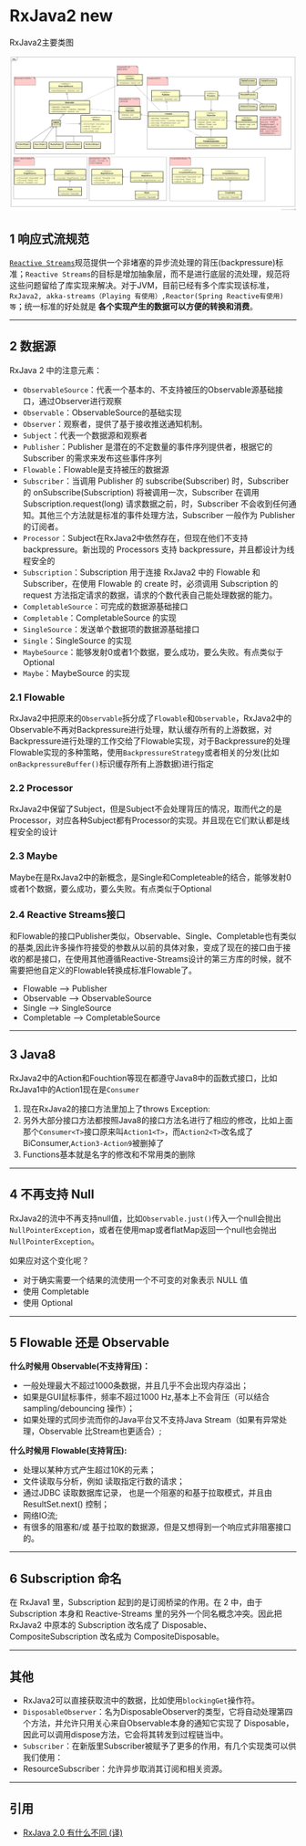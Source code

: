 # RxJava2 new

RxJava2主要类图

![](index_files/1523542698986rx2.png)

## 1 响应式流规范

[`Reactive Streams`](http://www.reactive-streams.org/)规范提供一个非堵塞的异步流处理的背压(backpressure)标准；`Reactive Streams`的目标是增加抽象层，而不是进行底层的流处理，规范将这些问题留给了库实现来解决。对于JVM，目前已经有多个库实现该标准，`RxJava2, akka-streams（Playing 有使用）,Reactor(Spring Reactive有使用) 等`；统一标准的好处就是 **各个实现产生的数据可以方便的转换和消费**。


---
## 2 数据源

RxJava 2 中的注意元素：

- `ObservableSource`：代表一个基本的、不支持被压的Observable源基础接口，通过Observer进行观察
- `Observable`：ObservableSource的基础实现
- `Observer`：观察者，提供了基于接收推送通知机制。
- `Subject`：代表一个数据源和观察者
- `Publisher`：Publisher 是潜在的不定数量的事件序列提供者，根据它的 Subscriber 的需求来发布这些事件序列
- `Flowable`：Flowable是支持被压的数据源
- `Subscriber`：当调用 Publisher 的 subscribe(Subscriber) 时，Subscriber 的 onSubscribe(Subscription) 将被调用一次，Subscriber 在调用 Subscription.request(long) 请求数据之前，时，Subscriber 不会收到任何通知。其他三个方法就是标准的事件处理方法，Subscriber 一般作为 Publisher 的订阅者。
- `Processor`：Subject在RxJava2中依然存在，但现在他们不支持 backpressure。新出现的 Processors 支持 backpressure，并且都设计为线程安全的
- `Subscription`：Subscription 用于连接 RxJava2 中的 Flowable 和 Subscriber，在使用 Flowable 的 create 时，必须调用 Subscription 的request 方法指定请求的数据，请求的个数代表自己能处理数据的能力。
- `CompletableSource`：可完成的数据源基础接口
- `Completable`：CompletableSource 的实现
- `SingleSource`：发送单个数据项的数据源基础接口
- `Single`：SingleSource 的实现
- `MaybeSource`：能够发射0或者1个数据，要么成功，要么失败。有点类似于Optional
- `Maybe`：MaybeSource 的实现

### 2.1 Flowable

RxJava2中把原来的`Observable`拆分成了`Flowable`和`Observable`，RxJava2中的Observable不再对Backpressure进行处理，默认缓存所有的上游数据，对Backpressure进行处理的工作交给了Flowable实现，对于Backpressure的处理Flowable实现的多种策略，使用`BackpressureStrategy`或者相关的分发(比如`onBackpressureBuffer()`标识缓存所有上游数据)进行指定

### 2.2 Processor

RxJava2中保留了Subject，但是Subject不会处理背压的情况，取而代之的是Processor，对应各种Subject都有Processor的实现。并且现在它们默认都是线程安全的设计

### 2.3 Maybe

Maybe在是RxJava2中的新概念，是Single和Completeable的结合，能够发射0或者1个数据，要么成功，要么失败。有点类似于Optional

### 2.4 Reactive Streams接口

和Flowable的接口Publisher类似，Observable、Single、Completable也有类似的基类,因此许多操作符接受的参数从以前的具体对象，变成了现在的接口由于接收的都是接口，在使用其他遵循Reactive-Streams设计的第三方库的时候，就不需要把他自定义的Flowable转换成标准Flowable了。

- Flowable --> Publisher
- Observable --> ObservableSource
- Single --> SingleSource
- Completable --> CompletableSource

---
## 3 Java8

RxJava2中的Action和Fouchtion等现在都遵守Java8中的函数式接口，比如RxJava1中的Action1现在是`Consumer`

1. 现在RxJava2的接口方法里加上了throws Exception:
2. 另外大部分接口方法都按照Java8的接口方法名进行了相应的修改，比如上面那个`Consumer<T>`接口原来叫`Action1<T>`，而`Action2<T>`改名成了BiConsumer,`Action3-Action9`被删掉了
3. Functions基本就是名字的修改和不常用类的删除

---
## 4 不再支持 Null

RxJava2的流中不再支持null值，比如`Observable.just()`传入一个null会抛出`NullPointerException`，或者在使用map或者flatMap返回一个null也会抛出`NullPointerException`。

如果应对这个变化呢？

- 对于确实需要一个结果的流使用一个不可变的对象表示 NULL 值
- 使用 Completable
- 使用 Optional


---
## 5 Flowable 还是 Observable

**什么时候用 Observable(不支持背压)：**

- 一般处理最大不超过1000条数据，并且几乎不会出现内存溢出；
- 如果是GUI鼠标事件，频率不超过1000 Hz,基本上不会背压（可以结合 sampling/debouncing 操作）；
- 如果处理的式同步流而你的Java平台又不支持Java Stream（如果有异常处理，Observable 比Stream也更适合）;

**什么时候用 Flowable(支持背压):**

- 处理以某种方式产生超过10K的元素；
- 文件读取与分析，例如 读取指定行数的请求；
- 通过JDBC 读取数据库记录， 也是一个阻塞的和基于拉取模式，并且由ResultSet.next() 控制；
- 网络IO流;
- 有很多的阻塞和/或 基于拉取的数据源，但是又想得到一个响应式非阻塞接口的。

---
## 6 Subscription 命名

在 RxJava1 里，Subscription 起到的是订阅桥梁的作用。在 2 中，由于 Subscription 本身和 Reactive-Streams 里的另外一个同名概念冲突。因此把RxJava2 中原本的 Subscription 改名成了 Disposable、CompositeSubscription 改名成为 CompositeDisposable。

---
##  其他

- RxJava2可以直接获取流中的数据，比如使用`blockingGet`操作符。
- `DisposableObserver`：名为DisposableObserver的类型，它将自动处理第四个方法，并允许只用关心来自Observable本身的通知它实现了 Disposable，因此可以调用dispose方法，它会将其转发到过程链当中。
- `Subscriber`：在新版里Subscriber被赋予了更多的作用，有几个实现类可以供我们使用：
 - ResourceSubscriber：允许异步取消其订阅和相关资源。

---
## 引用

- [RxJava 2.0 有什么不同 (译)](https://juejin.im/entry/5827e1a767f35600587bbdc6)


